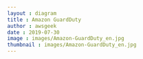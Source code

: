 ```yaml
---
layout : diagram
title : Amazon GuardDuty
author : awsgeek
date : 2019-07-30
image : images/Amazon-GuardDuty_en.jpg
thumbnail : images/Amazon-GuardDuty_en.jpg
---
```

